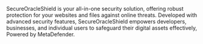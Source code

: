 SecureOracleShield is your all-in-one security solution, offering robust protection for your websites and files against online threats. Developed with advanced security features, SecureOracleShield empowers developers, businesses, and individual users to safeguard their digital assets effectively, Powered by MetaDefender.
